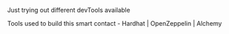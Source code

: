 Just trying out different devTools available

Tools used to build this smart contact - 
Hardhat | 
OpenZeppelin |
Alchemy
